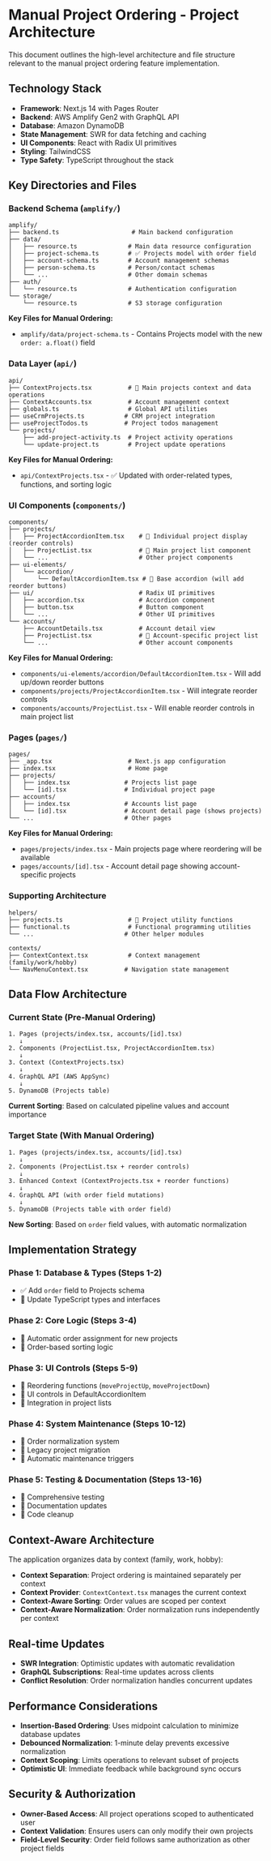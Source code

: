 # Manual Project Ordering - Project Architecture

This document outlines the high-level architecture and file structure relevant to the manual project ordering feature implementation.

## Technology Stack

- **Framework**: Next.js 14 with Pages Router
- **Backend**: AWS Amplify Gen2 with GraphQL API
- **Database**: Amazon DynamoDB
- **State Management**: SWR for data fetching and caching
- **UI Components**: React with Radix UI primitives
- **Styling**: TailwindCSS
- **Type Safety**: TypeScript throughout the stack

## Key Directories and Files

### Backend Schema (`amplify/`)

```
amplify/
├── backend.ts                    # Main backend configuration
├── data/
│   ├── resource.ts              # Main data resource configuration
│   ├── project-schema.ts        # ✅ Projects model with order field
│   ├── account-schema.ts        # Account management schemas
│   ├── person-schema.ts         # Person/contact schemas
│   └── ...                      # Other domain schemas
├── auth/
│   └── resource.ts              # Authentication configuration
└── storage/
    └── resource.ts              # S3 storage configuration
```

**Key Files for Manual Ordering:**

- `amplify/data/project-schema.ts` - Contains Projects model with the new `order: a.float()` field

### Data Layer (`api/`)

```
api/
├── ContextProjects.tsx          # 🎯 Main projects context and data operations
├── ContextAccounts.tsx          # Account management context
├── globals.ts                   # Global API utilities
├── useCrmProjects.ts           # CRM project integration
├── useProjectTodos.ts          # Project todos management
└── projects/
    ├── add-project-activity.ts  # Project activity operations
    └── update-project.ts        # Project update operations
```

**Key Files for Manual Ordering:**

- `api/ContextProjects.tsx` - ✅ Updated with order-related types, functions, and sorting logic

### UI Components (`components/`)

```
components/
├── projects/
│   ├── ProjectAccordionItem.tsx    # 🎯 Individual project display (reorder controls)
│   ├── ProjectList.tsx             # 🎯 Main project list component
│   └── ...                         # Other project components
├── ui-elements/
│   └── accordion/
│       └── DefaultAccordionItem.tsx # 🎯 Base accordion (will add reorder buttons)
├── ui/                             # Radix UI primitives
│   ├── accordion.tsx               # Accordion component
│   ├── button.tsx                  # Button component
│   └── ...                         # Other UI primitives
└── accounts/
    ├── AccountDetails.tsx          # Account detail view
    ├── ProjectList.tsx             # 🎯 Account-specific project list
    └── ...                         # Other account components
```

**Key Files for Manual Ordering:**

- `components/ui-elements/accordion/DefaultAccordionItem.tsx` - Will add up/down reorder buttons
- `components/projects/ProjectAccordionItem.tsx` - Will integrate reorder controls
- `components/accounts/ProjectList.tsx` - Will enable reorder controls in main project list

### Pages (`pages/`)

```
pages/
├── _app.tsx                     # Next.js app configuration
├── index.tsx                    # Home page
├── projects/
│   ├── index.tsx               # Projects list page
│   └── [id].tsx                # Individual project page
├── accounts/
│   ├── index.tsx               # Accounts list page
│   └── [id].tsx                # Account detail page (shows projects)
└── ...                         # Other pages
```

**Key Files for Manual Ordering:**

- `pages/projects/index.tsx` - Main projects page where reordering will be available
- `pages/accounts/[id].tsx` - Account detail page showing account-specific projects

### Supporting Architecture

```
helpers/
├── projects.ts                  # 🎯 Project utility functions
├── functional.ts                # Functional programming utilities
└── ...                         # Other helper modules

contexts/
├── ContextContext.tsx           # Context management (family/work/hobby)
└── NavMenuContext.tsx          # Navigation state management
```

## Data Flow Architecture

### Current State (Pre-Manual Ordering)

```
1. Pages (projects/index.tsx, accounts/[id].tsx)
   ↓
2. Components (ProjectList.tsx, ProjectAccordionItem.tsx)
   ↓
3. Context (ContextProjects.tsx)
   ↓
4. GraphQL API (AWS AppSync)
   ↓
5. DynamoDB (Projects table)
```

**Current Sorting**: Based on calculated pipeline values and account importance

### Target State (With Manual Ordering)

```
1. Pages (projects/index.tsx, accounts/[id].tsx)
   ↓
2. Components (ProjectList.tsx + reorder controls)
   ↓
3. Enhanced Context (ContextProjects.tsx + reorder functions)
   ↓
4. GraphQL API (with order field mutations)
   ↓
5. DynamoDB (Projects table with order field)
```

**New Sorting**: Based on `order` field values, with automatic normalization

## Implementation Strategy

### Phase 1: Database & Types (Steps 1-2)

- ✅ Add `order` field to Projects schema
- 🎯 Update TypeScript types and interfaces

### Phase 2: Core Logic (Steps 3-4)

- 🎯 Automatic order assignment for new projects
- 🎯 Order-based sorting logic

### Phase 3: UI Controls (Steps 5-9)

- 🎯 Reordering functions (`moveProjectUp`, `moveProjectDown`)
- 🎯 UI controls in DefaultAccordionItem
- 🎯 Integration in project lists

### Phase 4: System Maintenance (Steps 10-12)

- 🎯 Order normalization system
- 🎯 Legacy project migration
- 🎯 Automatic maintenance triggers

### Phase 5: Testing & Documentation (Steps 13-16)

- 🎯 Comprehensive testing
- 🎯 Documentation updates
- 🎯 Code cleanup

## Context-Aware Architecture

The application organizes data by context (family, work, hobby):

- **Context Separation**: Project ordering is maintained separately per context
- **Context Provider**: `ContextContext.tsx` manages the current context
- **Context-Aware Sorting**: Order values are scoped per context
- **Context-Aware Normalization**: Order normalization runs independently per context

## Real-time Updates

- **SWR Integration**: Optimistic updates with automatic revalidation
- **GraphQL Subscriptions**: Real-time updates across clients
- **Conflict Resolution**: Order normalization handles concurrent updates

## Performance Considerations

- **Insertion-Based Ordering**: Uses midpoint calculation to minimize database updates
- **Debounced Normalization**: 1-minute delay prevents excessive normalization
- **Context Scoping**: Limits operations to relevant subset of projects
- **Optimistic UI**: Immediate feedback while background sync occurs

## Security & Authorization

- **Owner-Based Access**: All project operations scoped to authenticated user
- **Context Validation**: Ensures users can only modify their own projects
- **Field-Level Security**: Order field follows same authorization as other project fields
